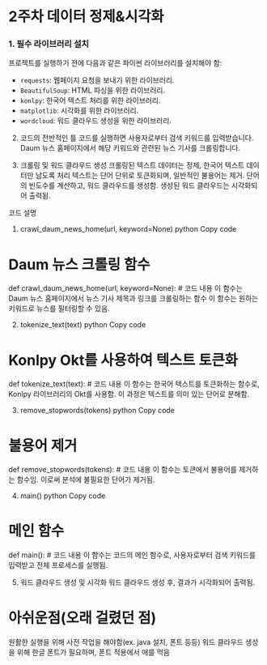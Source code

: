 # 2주차 데이터 정제&시각화


### 1. 필수 라이브러리 설치

프로젝트를 실행하기 전에 다음과 같은 파이썬 라이브러리를 설치해야 함:

- `requests`: 웹페이지 요청을 보내기 위한 라이브러리.
- `BeautifulSoup`: HTML 파싱을 위한 라이브러리.
- `konlpy`: 한국어 텍스트 처리를 위한 라이브러리.
- `matplotlib`: 시각화를 위한 라이브러리.
- `wordcloud`: 워드 클라우드 생성을 위한 라이브러리.

2. 코드의 전반적인 틀
코드를 실행하면 사용자로부터 검색 키워드를 입력받습니다.
Daum 뉴스 홈페이지에서 해당 키워드와 관련된 뉴스 기사를 크롤링합니다.

3. 크롤링 및 워드 클라우드 생성
크롤링된 텍스트 데이터는 정제, 한국어 텍스트 데이터만 남도록 처리
텍스트는 단어 단위로 토큰화되며, 일반적인 불용어는 제거.
단어의 빈도수를 계산하고, 워드 클라우드를 생성함.
생성된 워드 클라우드는 시각화되어 출력됨.




코드 설명
1. crawl_daum_news_home(url, keyword=None)
python
Copy code
# Daum 뉴스 크롤링 함수
def crawl_daum_news_home(url, keyword=None):
    # 코드 내용
이 함수는 Daum 뉴스 홈페이지에서 뉴스 기사 제목과 링크를 크롤링하는 함수 이 함수는 원하는 키워드로 뉴스를 필터링할 수 있음.

2. tokenize_text(text)
python
Copy code
# Konlpy Okt를 사용하여 텍스트 토큰화
def tokenize_text(text):
    # 코드 내용
이 함수는 한국어 텍스트를 토큰화하는 함수로, Konlpy 라이브러리의 Okt를 사용함. 이 과정은 텍스트를 의미 있는 단어로 분해함.

3. remove_stopwords(tokens)
python
Copy code
# 불용어 제거
def remove_stopwords(tokens):
    # 코드 내용
이 함수는 토큰에서 불용어를 제거하는 함수임. 이로써 분석에 불필요한 단어가 제거됨.

4. main()
python
Copy code
# 메인 함수
def main():
    # 코드 내용
이 함수는 코드의 메인 함수로, 사용자로부터 검색 키워드를 입력받고 전체 프로세스를 실행됨.

5. 워드 클라우드 생성 및 시각화
워드 클라우드 생성 후, 결과가 시각화되어 출력됨.

# 아쉬운점(오래 걸렸던 점)
원활한 실행을 위해 사전 작업을 해야함(ex. java 설치, 폰트 등등)
워드 클라우드 생성을 위해 한글 폰트가 필요하며, 폰트 적용에서 애를 먹음

